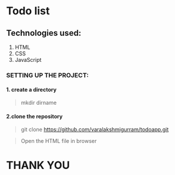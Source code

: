 # Todo list

## Technologies used:
1. HTML
2. CSS
3. JavaScript

### SETTING UP THE PROJECT:

#### 1. create a directory
> mkdir dirname

#### 2.clone the repository
> git clone https://github.com/varalakshmigurram/todoapp.git

> Open the HTML file in browser


# THANK YOU

